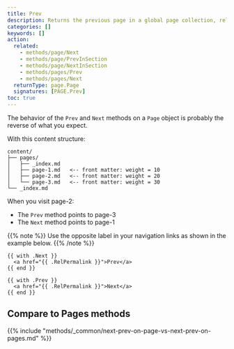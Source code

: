 ```yaml
---
title: Prev
description: Returns the previous page in a global page collection, relative to the given page. 
categories: []
keywords: []
action:
  related:
    - methods/page/Next
    - methods/page/PrevInSection
    - methods/page/NextInSection
    - methods/pages/Prev
    - methods/pages/Next
  returnType: page.Page
  signatures: [PAGE.Prev]
toc: true
---
```


The behavior of the `Prev` and `Next` methods on a `Page` object is probably the reverse of what you expect.

With this content structure:

```text
content/
├── pages/
│   ├── _index.md
│   ├── page-1.md   <-- front matter: weight = 10
│   ├── page-2.md   <-- front matter: weight = 20
│   └── page-3.md   <-- front matter: weight = 30
└── _index.md
```

When you visit page-2:

- The `Prev` method points to page-3
- The `Next` method points to page-1

{{% note %}}
Use the opposite label in your navigation links as shown in the example below.
{{% /note %}}

```go-html-template
{{ with .Next }}
  <a href="{{ .RelPermalink }}">Prev</a>
{{ end }}

{{ with .Prev }}
  <a href="{{ .RelPermalink }}">Next</a>
{{ end }}
```

## Compare to Pages methods

{{% include "methods/_common/next-prev-on-page-vs-next-prev-on-pages.md" %}}
